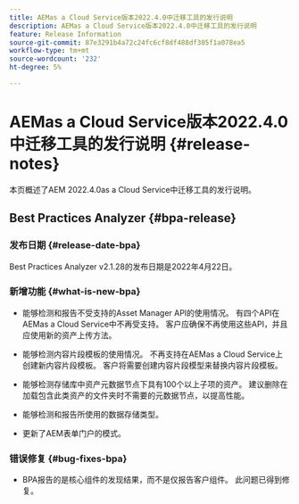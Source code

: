 ```yaml
---
title: AEMas a Cloud Service版本2022.4.0中迁移工具的发行说明
description: AEMas a Cloud Service版本2022.4.0中迁移工具的发行说明
feature: Release Information
source-git-commit: 87e3291b4a72c24fc6cf8df488df305f1a078ea5
workflow-type: tm+mt
source-wordcount: '232'
ht-degree: 5%

---
```


# AEMas a Cloud Service版本2022.4.0中迁移工具的发行说明 {#release-notes}

本页概述了AEM 2022.4.0as a Cloud Service中迁移工具的发行说明。

## Best Practices Analyzer {#bpa-release}

### 发布日期 {#release-date-bpa}

Best Practices Analyzer v2.1.28的发布日期是2022年4月22日。

### 新增功能 {#what-is-new-bpa}

* 能够检测和报告不受支持的Asset Manager API的使用情况。 有四个API在AEMas a Cloud Service中不再受支持。 客户应确保不再使用这些API，并且应使用新的资产上传方法。

* 能够检测内容片段模板的使用情况。 不再支持在AEMas a Cloud Service上创建新内容片段模板。 客户将需要创建内容片段模型来替换内容片段模板。

* 能够检测存储库中资产元数据节点下具有100个以上子项的资产。 建议删除在加载包含此类资产的文件夹时不需要的元数据节点，以提高性能。

* 能够检测和报告所使用的数据存储类型。

* 更新了AEM表单门户的模式。

### 错误修复 {#bug-fixes-bpa}

* BPA报告的是核心组件的发现结果，而不是仅报告客户组件。 此问题已得到修复。